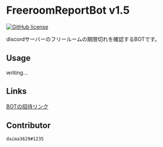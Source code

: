 # FreeroomReportBot v1.5
[![GitHub license](https://img.shields.io/badge/license-UIUC/NCSA-blue.svg)](https://github.com/daima3629/FreeroomReportBot/blob/master/LICENSE)

discordサーバーのフリールームの期限切れを確認するBOTです。
## Usage
writing...
## Links
[BOTの招待リンク](https://discordapp.com/api/oauth2/authorize?client_id=650989851818328074&permissions=76816&scope=bot)

## Contributor
`daima3629#1235`
